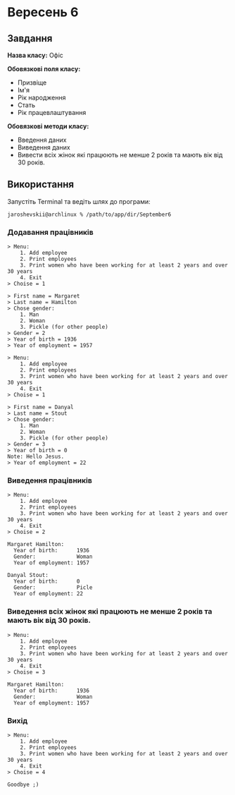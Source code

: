 # Вересень 6

## Завдання

**Назва класу:** Офіс

**Обовязкові поля класу:**
- Призвіще
- Ім'я
- Рік народження
- Стать
- Рік працевлаштування

**Обовязкові методи класу:**
- Введення даних
- Виведення даних
- Вивести всіх жінок які працюють не менше 2 років та мають вік від 30 років.

## Використання

Запустіть Terminal та ведіть шлях до програми:

```
jaroshevskii@archlinux % /path/to/app/dir/September6
```

### Додавання працівників

```
> Menu:
    1. Add employee
    2. Print employees
    3. Print women who have been working for at least 2 years and over 30 years
    4. Exit
> Choise = 1

> First name = Margaret          
> Last name = Hamilton
> Chose gender:
    1. Man
    2. Woman
    3. Pickle (for other people)
> Gender = 2
> Year of birth = 1936
> Year of employment = 1957        

> Menu:
    1. Add employee
    2. Print employees
    3. Print women who have been working for at least 2 years and over 30 years
    4. Exit
> Choise = 1

> First name = Danyal      
> Last name = Stout                                                 
> Chose gender:
    1. Man
    2. Woman
    3. Pickle (for other people)
> Gender = 3
> Year of birth = 0
Note: Hello Jesus.
> Year of employment = 22  
```

### Виведення працівників

```
> Menu:
    1. Add employee
    2. Print employees
    3. Print women who have been working for at least 2 years and over 30 years
    4. Exit
> Choise = 2

Margaret Hamilton:
  Year of birth:      1936
  Gender:             Woman
  Year of employment: 1957

Danyal Stout:
  Year of birth:      0
  Gender:             Picle
  Year of employment: 22
```

### Виведення всіх жінок які працюють не менше 2 років та мають вік від 30 років.

```
> Menu:
    1. Add employee
    2. Print employees
    3. Print women who have been working for at least 2 years and over 30 years
    4. Exit
> Choise = 3

Margaret Hamilton:
  Year of birth:      1936
  Gender:             Woman
  Year of employment: 1957
```

### Вихід

```
> Menu:
    1. Add employee
    2. Print employees
    3. Print women who have been working for at least 2 years and over 30 years
    4. Exit
> Choise = 4

Goodbye ;)
```
